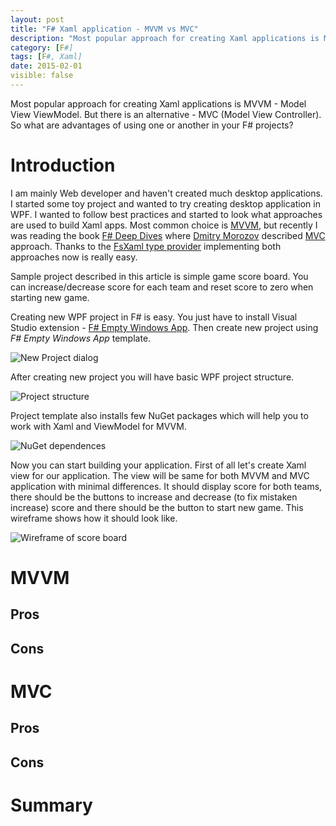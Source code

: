 ```yaml
---
layout: post
title: "F# Xaml application - MVVM vs MVC"
description: "Most popular approach for creating Xaml applications is MVVM - Model View ViewModel. But there is an alternative - MVC (Model View Controller). So what are advantages of using one or another in your F# projects?"
category: [F#]
tags: [F#, Xaml]
date: 2015-02-01
visible: false
---
```


<p class="lead">
Most popular approach for creating Xaml applications is MVVM - Model View ViewModel. But there is an alternative - MVC (Model View Controller). So what are advantages of using one or another in your F# projects?
</p>

# Introduction
I am mainly Web developer and haven't created much desktop applications. I started some toy project and wanted to try creating desktop application in WPF. I wanted to follow best practices and started to look what approaches are used to build Xaml apps. Most common choice is [MVVM](http://en.wikipedia.org/wiki/Model_View_ViewModel), but recently I was reading the book [F# Deep Dives](http://www.manning.com/petricek2/) where [Dmitry Morozov](https://twitter.com/mitekm) described [MVC](http://en.wikipedia.org/wiki/Model%E2%80%93view%E2%80%93controller) approach. Thanks to the [FsXaml type provider](https://github.com/fsprojects/FsXaml) implementing both approaches now is really easy.

Sample project described in this article is simple game score board. You can increase/decrease score for each team and reset score to zero when starting new game.

Creating new WPF project in F# is easy. You just have to install Visual Studio extension - [F# Empty Windows App](https://visualstudiogallery.msdn.microsoft.com/e0907c99-bb04-4eb8-9692-9333d5ff4399). Then create new project using _F# Empty Windows App_ template.

<img src="/img/2015-02/new-fsharp-wpf-project.png" alt="New Project dialog" class="img-responsive">

After creating new project you will have basic WPF project structure.

<img src="/img/2015-02/wpf-project-structure.png" alt="Project structure" class="img-responsive">

Project template also installs few NuGet packages which will help you to work with Xaml and ViewModel for MVVM.

<img src="/img/2015-02/wpf-nuget-dependences.png" alt="NuGet dependences" class="img-responsive">

Now you can start building your application. First of all let's create Xaml view for our application. The view will be same for both MVVM and MVC application with minimal differences. It should display score for both teams, there should be the buttons to increase and decrease (to fix mistaken increase) score and there should be the button to start new game. This wireframe shows how it should look like.

![Wireframe of score board]()

# MVVM




## Pros

## Cons

# MVC

## Pros

## Cons

# Summary